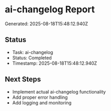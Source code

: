 # ai-changelog Report

Generated: 2025-08-18T15:48:12.940Z

## Status
- Task: ai-changelog
- Status: Completed
- Timestamp: 2025-08-18T15:48:12.940Z

## Next Steps
- Implement actual ai-changelog functionality
- Add proper error handling
- Add logging and monitoring
